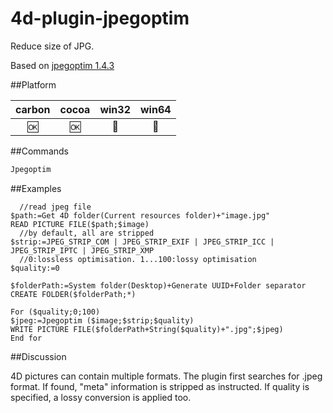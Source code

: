 # 4d-plugin-jpegoptim
Reduce size of JPG.

Based on [jpegoptim 1.4.3](https://github.com/tjko/jpegoptim)

##Platform

| carbon | cocoa | win32 | win64 |
|:------:|:-----:|:---------:|:---------:|
|🆗|🆗|🚫|🚫|

##Commands

```c
Jpegoptim
```

##Examples

```
  //read jpeg file
$path:=Get 4D folder(Current resources folder)+"image.jpg"
READ PICTURE FILE($path;$image)
  //by default, all are stripped
$strip:=JPEG_STRIP_COM | JPEG_STRIP_EXIF | JPEG_STRIP_ICC | JPEG_STRIP_IPTC | JPEG_STRIP_XMP
  //0:lossless optimisation. 1...100:lossy optimisation
$quality:=0

$folderPath:=System folder(Desktop)+Generate UUID+Folder separator
CREATE FOLDER($folderPath;*)

For ($quality;0;100)
$jpeg:=Jpegoptim ($image;$strip;$quality)
WRITE PICTURE FILE($folderPath+String($quality)+".jpg";$jpeg)
End for 
```

##Discussion

4D pictures can contain multiple formats. The plugin first searches for .jpeg format. If found, "meta" information is stripped as instructed. If quality is specified, a lossy conversion is applied too.
